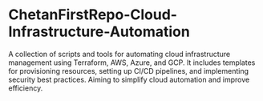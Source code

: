 # ChetanFirstRepo-Cloud-Infrastructure-Automation
A collection of scripts and tools for automating cloud infrastructure management using Terraform, AWS, Azure, and GCP. It includes templates for provisioning resources, setting up CI/CD pipelines, and implementing security best practices. Aiming to simplify cloud automation and improve efficiency.
